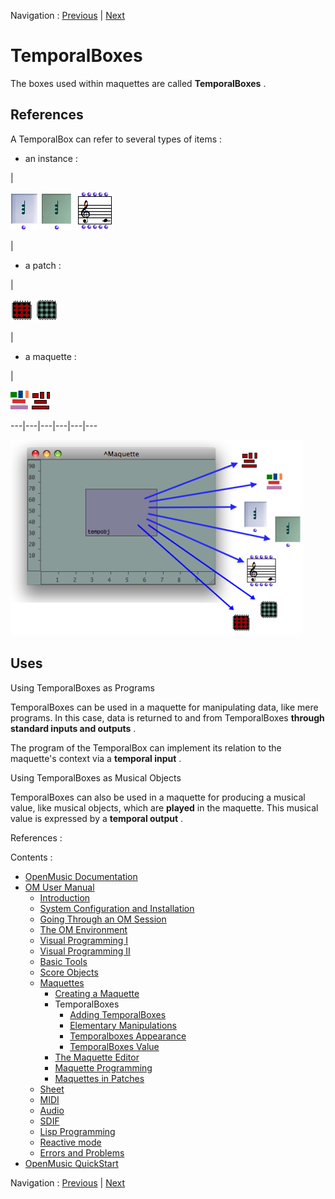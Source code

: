 Navigation : [Previous](Maquette "page précédente\(Creating a
Maquette\)") | [Next](AddingTempbox "Next\(Adding
TemporalBoxes\)")

# TemporalBoxes

The boxes used within maquettes are called  **TemporalBoxes** .

## References

A TemporalBox can refer to several types of items :

  * an instance : 

|

![](../res/glob_icon.png) ![](../res/inst_icon.png)
![](../res/factory_icon.png)

|

  * a patch : 

|

![](../res/patcred_icon.png) ![](../res/patchblue_icon.png)

|

  * a maquette : 

|

![](../res/maq2_icon.png) ![](../res/maq4_icon.png)  
  
---|---|---|---|---|---  
  
![](../res/maqobj.png)

## Uses

Using TemporalBoxes as Programs

TemporalBoxes can be used in a maquette for manipulating data, like mere
programs. In this case, data is returned to and from TemporalBoxes  **through
standard inputs and outputs** .

The program of the TemporalBox can implement its relation to the maquette's
context via a  **temporal input** .

Using TemporalBoxes as Musical Objects

TemporalBoxes can also be used in a maquette for producing a musical value,
like musical objects, which are **played** in the maquette. This musical value
is expressed by a  **temporal output** .

References :

Contents :

  * [OpenMusic Documentation](OM-Documentation)
  * [OM User Manual](OM-User-Manual)
    * [Introduction](00-Contents)
    * [System Configuration and Installation](Installation)
    * [Going Through an OM Session](Goingthrough)
    * [The OM Environment](Environment)
    * [Visual Programming I](BasicVisualProgramming)
    * [Visual Programming II](AdvancedVisualProgramming)
    * [Basic Tools](BasicObjects)
    * [Score Objects](ScoreObjects)
    * [Maquettes](Maquettes)
      * [Creating a Maquette](Maquette)
      * TemporalBoxes
        * [Adding TemporalBoxes](AddingTempbox)
        * [Elementary Manipulations](elementary)
        * [Temporalboxes Appearance](Appearance)
        * [TemporalBoxes Value](TempValues)
      * [The Maquette Editor](Editor)
      * [Maquette Programming](Programming%20Maquette)
      * [Maquettes in Patches](Maquettes%20in%20Patches)
    * [Sheet](Sheet)
    * [MIDI](MIDI)
    * [Audio](Audio)
    * [SDIF](SDIF)
    * [Lisp Programming](Lisp)
    * [Reactive mode](Reactive)
    * [Errors and Problems](errors)
  * [OpenMusic QuickStart](QuickStart-Chapters)

Navigation : [Previous](Maquette "page précédente\(Creating a
Maquette\)") | [Next](AddingTempbox "Next\(Adding
TemporalBoxes\)")

